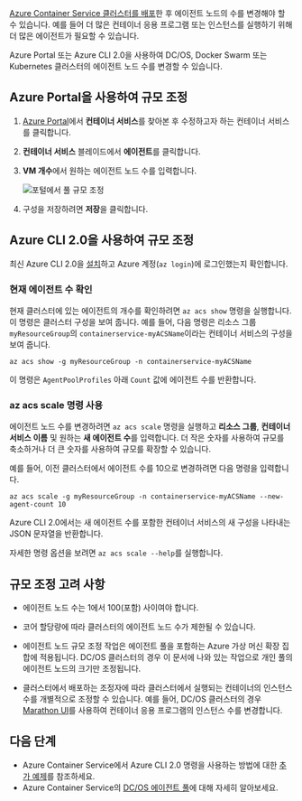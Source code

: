 [Azure Container Service 클러스터를 배포](../articles/container-service/dcos-swarm/container-service-deployment.md)한 후 에이전트 노드의 수를 변경해야 할 수 있습니다. 예를 들어 더 많은 컨테이너 응용 프로그램 또는 인스턴스를 실행하기 위해 더 많은 에이전트가 필요할 수 있습니다. 

Azure Portal 또는 Azure CLI 2.0을 사용하여 DC/OS, Docker Swarm 또는 Kubernetes 클러스터의 에이전트 노드 수를 변경할 수 있습니다. 

## <a name="scale-with-the-azure-portal"></a>Azure Portal을 사용하여 규모 조정

1. [Azure Portal](https://portal.azure.com)에서 **컨테이너 서비스**를 찾아본 후 수정하고자 하는 컨테이너 서비스를 클릭합니다.
2. **컨테이너 서비스** 블레이드에서 **에이전트**를 클릭합니다.
3. **VM 개수**에서 원하는 에이전트 노드 수를 입력합니다.

    ![포털에서 풀 규모 조정](./media/container-service-scale/container-service-scale-portal.png)

4. 구성을 저장하려면 **저장**을 클릭합니다.

## <a name="scale-with-the-azure-cli-20"></a>Azure CLI 2.0을 사용하여 규모 조정

최신 Azure CLI 2.0을 [설치](/cli/azure/install-az-cli2)하고 Azure 계정(`az login`)에 로그인했는지 확인합니다.

### <a name="see-the-current-agent-count"></a>현재 에이전트 수 확인
현재 클러스터에 있는 에이전트의 개수를 확인하려면 `az acs show` 명령을 실행합니다. 이 명령은 클러스터 구성을 보여 줍니다. 예를 들어, 다음 명령은 리소스 그룹 `myResourceGroup`의 `containerservice-myACSName`이라는 컨테이너 서비스의 구성을 보여 줍니다.

```azurecli
az acs show -g myResourceGroup -n containerservice-myACSName
```

이 명령은 `AgentPoolProfiles` 아래 `Count` 값에 에이전트 수를 반환합니다.

### <a name="use-the-az-acs-scale-command"></a>az acs scale 명령 사용
에이전트 노드 수를 변경하려면 `az acs scale` 명령을 실행하고 **리소스 그룹**, **컨테이너 서비스 이름** 및 원하는 **새 에이전트 수**를 입력합니다. 더 작은 숫자를 사용하여 규모를 축소하거나 더 큰 숫자를 사용하여 규모를 확장할 수 있습니다.

예를 들어, 이전 클러스터에서 에이전트 수를 10으로 변경하려면 다음 명령을 입력합니다.

```azurecli
az acs scale -g myResourceGroup -n containerservice-myACSName --new-agent-count 10
```

Azure CLI 2.0에서는 새 에이전트 수를 포함한 컨테이너 서비스의 새 구성을 나타내는 JSON 문자열을 반환합니다.

자세한 명령 옵션을 보려면 `az acs scale --help`를 실행합니다.

## <a name="scaling-considerations"></a>규모 조정 고려 사항

* 에이전트 노드 수는 1에서 100(포함) 사이여야 합니다. 

* 코어 할당량에 따라 클러스터의 에이전트 노드 수가 제한될 수 있습니다.

* 에이전트 노드 규모 조정 작업은 에이전트 풀을 포함하는 Azure 가상 머신 확장 집합에 적용됩니다. DC/OS 클러스터의 경우 이 문서에 나와 있는 작업으로 개인 풀의 에이전트 노드의 크기만 조정됩니다.

* 클러스터에서 배포하는 조정자에 따라 클러스터에서 실행되는 컨테이너의 인스턴스 수를 개별적으로 조정할 수 있습니다. 예를 들어, DC/OS 클러스터의 경우 [Marathon UI](../articles/container-service/dcos-swarm/container-service-mesos-marathon-ui.md)를 사용하여 컨테이너 응용 프로그램의 인스턴스 수를 변경합니다.


## <a name="next-steps"></a>다음 단계
* Azure Container Service에서 Azure CLI 2.0 명령을 사용하는 방법에 대한 [추가 예제](../articles/container-service/dcos-swarm/container-service-create-acs-cluster-cli.md)를 참조하세요.
* Azure Container Service의 [DC/OS 에이전트 풀](../articles/container-service/dcos-swarm/container-service-dcos-agents.md)에 대해 자세히 알아보세요.

